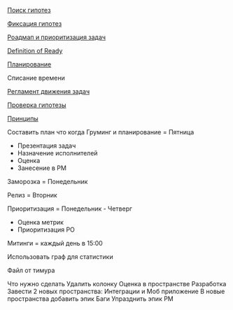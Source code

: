 
[Поиск гипотез](searchHypotheseis.md)

[Фиксация гипотез](writeHypothesis.md)

[Роадмап и приоритизация задач](roadmap.md)

[Definition of Ready](dor.md)

[Планирование](planning.md)

Списание времени

[Регламент движения задач]()

[Проверка гипотезы]()

[Принципы](principles.md)





Составить план что когда 
Груминг и планирование = Пятница
- Презентация задач
- Назначение исполнителей
- Оценка
- Занесение в РМ
  
Заморозка = Понедельник

Релиз = Вторник

Приоритизация = Понедельник - Четверг
- Оценка метрик
- Приоритизация PO


Митинги = каждый день в 15:00


Использовать граф для статистики 


Файл от тимура


Что нужно сделать 
Удалить колонку Оценка в пространстве Разработка
Завести 2 новых пространства: Интеграции и Моб приложение
В новые пространства добавить эпик Баги
Упразднить эпик РМ
